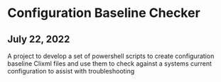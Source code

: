 # Configuration Baseline Checker

## July 22, 2022

A project to develop a set of powershell scripts to create configuration baseline Clixml files and use them to check against a systems current configuration to assist with troubleshooting
